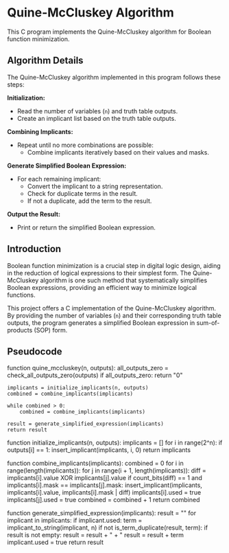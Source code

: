 
# Quine-McCluskey Algorithm

This C program implements the Quine-McCluskey algorithm for Boolean function minimization.

## Algorithm Details

The Quine-McCluskey algorithm implemented in this program follows these steps:

**Initialization:**
- Read the number of variables (`n`) and truth table outputs.
- Create an implicant list based on the truth table outputs.

**Combining Implicants:**
- Repeat until no more combinations are possible:
  - Combine implicants iteratively based on their values and masks.

**Generate Simplified Boolean Expression:**
- For each remaining implicant:
  - Convert the implicant to a string representation.
  - Check for duplicate terms in the result.
  - If not a duplicate, add the term to the result.

**Output the Result:**
- Print or return the simplified Boolean expression.


## Introduction

Boolean function minimization is a crucial step in digital logic design, aiding in the reduction of logical expressions to their simplest form. The Quine-McCluskey algorithm is one such method that systematically simplifies Boolean expressions, providing an efficient way to minimize logical functions.

This project offers a C implementation of the Quine-McCluskey algorithm. By providing the number of variables (`n`) and their corresponding truth table outputs, the program generates a simplified Boolean expression in sum-of-products (SOP) form.

## Pseudocode
function quine_mccluskey(n, outputs):
    all_outputs_zero = check_all_outputs_zero(outputs)
    if all_outputs_zero:
        return "0"
        
    implicants = initialize_implicants(n, outputs)
    combined = combine_implicants(implicants)

    while combined > 0:
        combined = combine_implicants(implicants)

    result = generate_simplified_expression(implicants)
    return result

function initialize_implicants(n, outputs):
    implicants = []
    for i in range(2^n):
        if outputs[i] == 1:
            insert_implicant(implicants, i, 0)
    return implicants

function combine_implicants(implicants):
    combined = 0
    for i in range(length(implicants)):
        for j in range(i + 1, length(implicants)):
            diff = implicants[i].value XOR implicants[j].value
            if count_bits(diff) == 1 and implicants[i].mask == implicants[j].mask:
                insert_implicant(implicants, implicants[i].value, implicants[i].mask | diff)
                implicants[i].used = true
                implicants[j].used = true
                combined = combined + 1
    return combined

function generate_simplified_expression(implicants):
    result = ""
    for implicant in implicants:
        if implicant.used:
            term = implicant_to_string(implicant, n)
            if not is_term_duplicate(result, term):
                if result is not empty:
                    result = result + " + "
                result = result + term
                implicant.used = true
    return result
